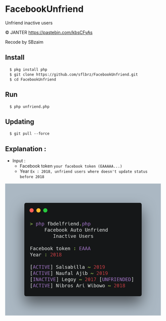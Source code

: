 # FacebookUnfriend
Unfriend inactive users

© JANTER https://pastebin.com/kbsCFyAs

Recode by SBzaim

## Install
      $ pkg install php
      $ git clone https://github.com/sflbrz/FacebookUnfriend.git
      $ cd FacebookUnfriend

## Run
      $ php unfriend.php

## Updating
      $ git pull --force

## Explanation :
- Input :
    - Facebook token `your facebook token (EAAAAA...)`
    - Year `Ex : 2018, unfriend users where doesn't update status before 2018`

![Alt text](fbdel.png "Example")
